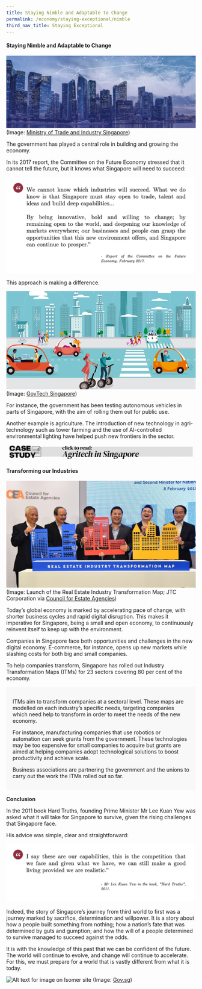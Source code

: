 ```yaml
---
title: Staying Nimble and Adaptable to Change
permalink: /economy/staying-exceptional/nimble
third_nav_title: Staying Exceptional
---
```


#### Staying Nimble and Adaptable to Change

![Alt text for image on Isomer site](/images/economy/staying-exceptional/FEC_web_banner-04.jpg)
(Image: [Ministry of Trade and Industry Singapore](https://www.mti.gov.sg/FutureEconomy/TheFutureEconomyCouncil))

The government has played a central role in building and growing the economy.

In its 2017 report, the Committee on the Future Economy stressed that it cannot tell the future, but it knows what Singapore will need to succeed:

![Alt text for image on Isomer site](/images/economy/staying-exceptional/Screenshot%202020-10-2.png)

This approach is making a difference.

![Alt text for image on Isomer site](/images/economy/staying-exceptional/steering-the-autonomous-vehicle-revolution-in-singapore-part-1.png)
(Image: [GovTech Singapore](https://www.tech.gov.sg/media/technews/steering-the-autonomous-vehicle-revolution-in-singapore))

For instance, the government has been testing autonomous vehicles in parts of Singapore, with the aim of rolling them out for public use.

Another example is agriculture. The introduction of new technology in agri-technology such as tower farming and the use of AI-controlled environmental lighting have helped push new frontiers in the sector.

![Alt text for image on Isomer site](/images/economy/staying-exceptional/Case%20Study_Agritech%20in%20SG.gif)

#### Transforming our Industries

![Alt text for image on Isomer site](/images/economy/staying-exceptional/a-blueprint-for-a-future-ready-real-estate-industry-img2.jpg)
(Image: Launch of the Real Estate Industry Transformation Map; JTC Corporation via [Council for Estate Agencies](https://www.cea.gov.sg/docs/default-source/module/newsletter/1-2018b/01-2018_website/a-blueprint-for-a-future-ready-real-estate-industry.htm))

Today’s global economy is marked by accelerating pace of change, with shorter business cycles and rapid digital disruption. This makes it imperative for Singapore, being a small and open economy, to continuously reinvent itself to keep up with the environment.

Companies in Singapore face both opportunities and challenges in the new digital economy. E-commerce, for instance, opens up new markets while slashing costs for both big and small companies.

To help companies transform, Singapore has rolled out Industry Transformation Maps (ITMs) for 23 sectors covering 80 per cent of the economy.

<div style="border:0px solid #0505f8;background-color:#f8f8f8;padding:1.2em;">
<p>ITMs aim to transform companies at a sectoral level. These maps are modelled on each industry’s specific needs, targeting companies which need help to transform in order to meet the needs of the new economy. </p>

<p>For instance, manufacturing companies that use robotics or automation can seek grants from the government. These technologies may be too expensive for small companies to acquire but grants are aimed at helping companies adopt technological solutions to boost productivity and achieve scale. </p>

<p>Business associations are partnering the government and the unions to carry out the work the ITMs rolled out so far. </p>
</div>

**Conclusion**

In the 2011 book Hard Truths, founding Prime Minister Mr Lee Kuan Yew was asked what it will take for Singapore to survive, given the rising challenges that Singapore face.

His advice was simple, clear and straightforward:

![Alt text for image on Isomer site](/images/economy/staying-exceptional/Screenshot%202020-10-.png)

Indeed, the story of Singapore’s journey from third world to first was a journey marked by sacrifice, determination and willpower. It is a story about how a people built something from nothing; how a nation’s fate that was determined by guts and gumption; and how the will of a people determined to survive managed to succeed against the odds.

It is with the knowledge of this past that we can be confident of the future. The world will continue to evolve, and change will continue to accelerate. For this, we must prepare for a world that is vastly different from what it is today.

![Alt text for image on Isomer site](/images/economy/staying-exceptional/pm-speech-2-sep.png)
(Image: [Gov.sg](https://www.gov.sg/article/pm-lee-responding-to-covid-19-and-the-other-challenges-ahead))